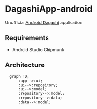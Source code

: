 # DagashiApp-android

Unofficial [Android Dagashi](https://androiddagashi.github.io/) application

## Requirements
- Android Studio Chipmunk


## Architecture

```mermaid
  graph TD;
      :app-->:ui;
      :ui-->:repository;
      :ui-->:model;
      :repository-->:model;
      :repository-->:data;
      :data-->:model;
```
